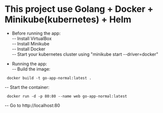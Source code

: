 # This project use Golang + Docker + Minikube(kubernetes) + Helm
  
- Before running the app:  
 -- Install VirtualBox  
 -- Install Minikube  
 -- Install Docker  
 -- Start your kubernetes cluster using "minikube start --driver=docker"  

 
  
- Running the app:  
 -- Build the image:  
 ```
  docker build -t go-app-normal:latest .
 ```  
 -- Start the container:  
 ```
  docker run -d -p 80:80 --name web go-app-normal:latest
 ```  
 -- Go to http://localhost:80  